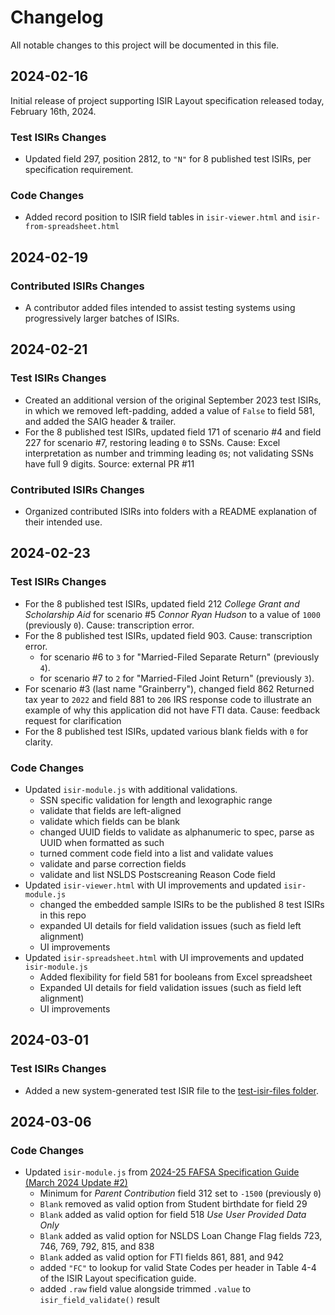 # Changelog

All notable changes to this project will be documented in this file.

## 2024-02-16

Initial release of project supporting ISIR Layout specification released today, February 16th, 2024.

### Test ISIRs Changes

- Updated field 297, position 2812, to `"N"` for 8 published test ISIRs, per specification requirement.

### Code Changes

- Added record position to ISIR field tables in `isir-viewer.html` and `isir-from-spreadsheet.html`

## 2024-02-19

### Contributed ISIRs Changes

- A contributor added files intended to assist testing systems using progressively larger batches of ISIRs.

## 2024-02-21

### Test ISIRs Changes

- Created an additional version of the original September 2023 test ISIRs, in which we removed left-padding, added a value of `False` to field 581, and added the SAIG header & trailer.
- For the 8 published test ISIRs, updated field 171 of scenario #4 and field 227 for scenario #7, restoring leading `0` to SSNs. Cause: Excel interpretation as number and trimming leading `0`s; not validating SSNs have full 9 digits. Source: external PR #11

### Contributed ISIRs Changes

- Organized contributed ISIRs into folders with a README explanation of their intended use.

## 2024-02-23

### Test ISIRs Changes

- For the 8 published test ISIRs, updated field 212 _College Grant and Scholarship Aid_ for scenario #5 _Connor Ryan Hudson_ to a value of `1000` (previously `0`). Cause: transcription error.
- For the 8 published test ISIRs, updated field 903. Cause: transcription error.
    - for scenario #6 to `3` for "Married-Filed Separate Return" (previously `4`).
    - for scenario #7 to `2` for "Married-Filed Joint Return" (previously `3`).
- For scenario #3 (last name "Grainberry"), changed field 862 Returned tax year to `2022` and field 881 to `206` IRS response code to illustrate an example of why this application did not have FTI data. Cause: feedback request for clarification
- For the 8 published test ISIRs, updated various blank fields with `0` for clarity.

### Code Changes

- Updated `isir-module.js` with additional validations.
    - SSN specific validation for length and lexographic range
    - validate that fields are left-aligned 
    - validate which fields can be blank
    - changed UUID fields to validate as alphanumeric to spec, parse as UUID when formatted as such
    - turned comment code field into a list and validate values
    - validate and parse correction fields
    - validate and list NSLDS Postscreaning Reason Code field
- Updated `isir-viewer.html` with UI improvements and updated `isir-module.js`
    - changed the embedded sample ISIRs to be the published 8 test ISIRs in this repo
    - expanded UI details for field validation issues (such as field left alignment)
    - UI improvements
- Updated `isir-spreadsheet.html` with UI improvements and updated `isir-module.js`
    - Added flexibility for field 581 for booleans from Excel spreadsheet
    - Expanded UI details for field validation issues (such as field left alignment)
    - UI improvements
 
## 2024-03-01

### Test ISIRs Changes

- Added a new system-generated test ISIR file to the [test-isir-files folder](/test-isir-files).


## 2024-03-06

### Code Changes

- Updated `isir-module.js` from [2024-25 FAFSA Specification Guide (March 2024 Update #2)](https://fsapartners.ed.gov/knowledge-center/library/handbooks-manuals-or-guides/2023-05-31/2024-25-fafsa-specifications-guide-march-2024-update-2)
    - Minimum for _Parent Contribution_ field 312 set to `-1500` (previously `0`)
    - `Blank` removed as valid option from Student birthdate for field 29
    - `Blank` added as valid option for field 518 _Use User Provided Data Only_
    - `Blank` added as valid option for NSLDS Loan Change Flag fields 723, 746, 769, 792, 815, and 838
    - `Blank` added as valid option for FTI fields 861, 881, and 942
    - added `"FC"` to lookup for valid State Codes per header in Table 4-4 of the ISIR Layout specification guide.
    - added `.raw` field value alongside trimmed `.value` to `isir_field_validate()` result